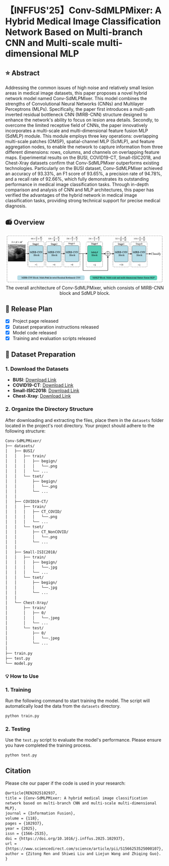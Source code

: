 # 【INFFUS'25】Conv-SdMLPMixer: A Hybrid Medical Image Classification Network Based on Multi-branch CNN and Multi-scale multi-dimensional MLP

## ⭐ Abstract


Addressing the common issues of high noise and relatively small lesion areas in medical image datasets, this paper proposes a novel hybrid network model named Conv-SdMLPMixer. This model combines the strengths of Convolutional Neural Networks (CNNs) and Multilayer Perceptrons (MLPs). Specifically, the paper first introduces a multi-path inverted residual bottleneck CNN (MIRB-CNN) structure designed to enhance the network's ability to focus on lesion area details. Secondly, to overcome the limited receptive field of CNNs, the paper innovatively incorporates a multi-scale and multi-dimensional feature fusion MLP (SdMLP) module. This module employs three key operations: overlapping multi-scale patches (OMSP), spatial-channel MLP (ScMLP), and feature aggregation nodes, to enable the network to capture information from three different dimensions: rows, columns, and channels on overlapping feature maps. Experimental results on the BUSI, COVID19-CT, Small-ISIC2018, and Chest-Xray datasets confirm that Conv-SdMLPMixer outperforms existing technologies. Particularly on the BUSI dataset, Conv-SdMLPMixer achieved an accuracy of 93.33%, an F1 score of 93.65%, a precision rate of 94.78%, and a recall rate of 92.66%, which fully demonstrates its outstanding performance in medical image classification tasks. Through in-depth comparison and analysis of CNN and MLP architectures, this paper has verified the advantages of the hybrid network in medical image classification tasks, providing strong technical support for precise medical diagnosis.

## 📻 Overview

<div align="center">
    <img width="1000" alt="image" src="image\1.png">
</div>

<div align="center">
The overall architecture of Conv-SdMLPMixer, which consists of MIRB-CNN block and SdMLP block.
</div>

## 📆 Release Plan

- [x] Project page released
- [x] Dataset preparation instructions released
- [x] Model code released
- [x] Training and evaluation scripts released

## 📁 Dataset Preparation
### 1\. Download the Datasets

  * **BUSI**: [Download Link](https://scholar.cu.edu.eg/?q=afahmy/pages/dataset)
  * **COVID19-CT**: [Download Link](https://github.com/emi-dm/COVID-CT-Dataset)
  * **Small-ISIC2018**: [Download Link](https://github.com/RuiZhang97/ISNet)
  * **Chest-Xray**: [Download Link](https://github.com/RuiZhang97/ISNet)


### 2\. Organize the Directory Structure
After downloading and extracting the files, place them in the `datasets` folder located in the project's root directory. Your project should adhere to the following structure:

```
Conv-SdMLPMixer/
├── datasets/
│   ├── BUSI/
│   │   ├── train/
│   │   │   ├── begign/
│   │   │   │   └──.png
│   │   │   └── ...
│   │   └── tset/
│   │       ├── begign/
│   │       │   └──.png
│   │       └── ...
│   │
│   ├── COVID19-CT/
│   │   ├── train/
│   │   │   ├── CT_COVID/
│   │   │   │   └──.png
│   │   │   └── ...
│   │   └── tset/
│   │       ├── CT_NonCOVID/
│   │       │   └──.png
│   │       └── ...
│   │
│   ├── Small-ISIC2018/
│   │   ├── train/
│   │   │   ├── begign/
│   │   │   │   └──.jpg
│   │   │   └── ...
│   │   └── tset/
│   │       ├── begign/
│   │       │   └──.jpg
│   │       └── ...
│   │
│   └── Chest-Xray/
│       ├── train/
│       │   ├── 0/
│       │   │   └──.jpeg
│       │   └── ...
│       └── test/
│           ├── 0/
│           │   └──.jpeg
│           └── ...
│
├── train.py
├── test.py
└── model.py
```


### 💡 How to Use

### 1\. Training

Run the following command to start training the model. The script will automatically load the data from the `datasets` directory.

```bash
python train.py
```

### 2\. Testing

Use the `test.py` script to evaluate the model's performance. Please ensure you have completed the training process.

```bash
python test.py
```

## Citation
Please cite our paper if the code is used in your research:
```
@article{REN2025102937,
title = {Conv-SdMLPMixer: A hybrid medical image classification network based on multi-branch CNN and multi-scale multi-dimensional MLP},
journal = {Information Fusion},
volume = {118},
pages = {102937},
year = {2025},
issn = {1566-2535},
doi = {https://doi.org/10.1016/j.inffus.2025.102937},
url = {https://www.sciencedirect.com/science/article/pii/S1566253525000107},
author = {Zitong Ren and Shiwei Liu and Liejun Wang and Zhiqing Guo}.
}
```

